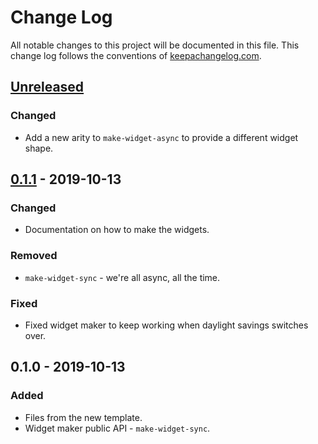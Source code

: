 # Change Log
All notable changes to this project will be documented in this file. This change log follows the conventions of [keepachangelog.com](http://keepachangelog.com/).

## [Unreleased]
### Changed
- Add a new arity to `make-widget-async` to provide a different widget shape.

## [0.1.1] - 2019-10-13
### Changed
- Documentation on how to make the widgets.

### Removed
- `make-widget-sync` - we're all async, all the time.

### Fixed
- Fixed widget maker to keep working when daylight savings switches over.

## 0.1.0 - 2019-10-13
### Added
- Files from the new template.
- Widget maker public API - `make-widget-sync`.

[Unreleased]: https://github.com/your-name/hospital/compare/0.1.1...HEAD
[0.1.1]: https://github.com/your-name/hospital/compare/0.1.0...0.1.1
